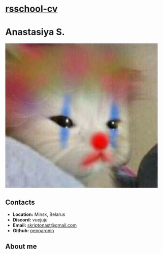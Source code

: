 # [rsschool-cv](https://pepparonin.github.io/rsschool-cv/)

# Anastasiya S.

![kitty](/img/clown-kitty.jpg "Also me")

## Contacts
* **Location:** Minsk, Belarus
* **Discord:** vuejuju
* **Email:** skriptonast@gmail.com
* **Github:** [pepparonin](https://github.com/pepparonin)

## About me

